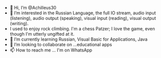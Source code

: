 - 👋 Hi, I’m @Achilleus30
- 👀 I’m interested in the Russian Language, the full IO stream, audio input (listening), audio output (speaking), visual input (reading), visual output (writing).
- I used to enjoy rock climbing. I'm a chess Patzer; I love the game, even though I'm utterly ungifted at it.
- 🌱 I’m currently learning Russian, Visual Basic for Applications, Java
- 💞️ I’m looking to collaborate on ...educational apps
- 📫 How to reach me ... I'm on WhatsApp

<!---
Achilleus30/Achilleus30 is a ✨ special ✨ repository because its `README.md` (this file) appears on your GitHub profile.
You can click the Preview link to take a look at your changes.
--->
